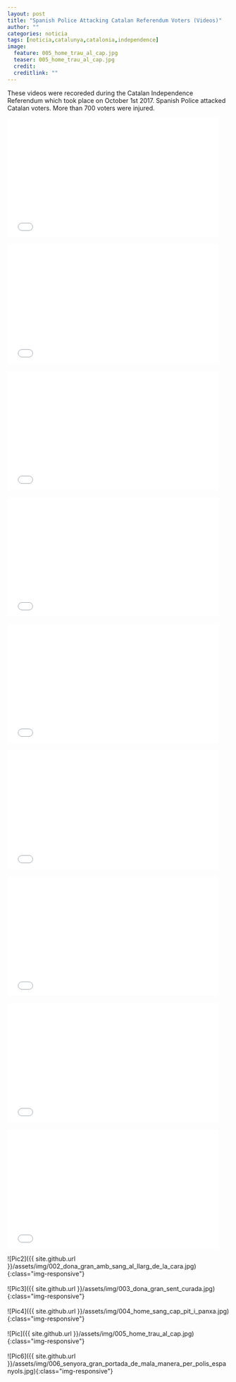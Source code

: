 ```yaml
---
layout: post
title: "Spanish Police Attacking Catalan Referendum Voters (Videos)"
author: ""
categories: noticia
tags: [noticia,catalunya,catalonia,independence]
image:
  feature: 005_home_trau_al_cap.jpg  
  teaser: 005_home_trau_al_cap.jpg
  credit:  
  creditlink: ""
---
```


These videos were recoreded during the Catalan Independence Referendum which
took place on October 1st 2017.
Spanish Police attacked Catalan voters. More than 700 voters were injured.



<div class="videoWrapper">
<iframe frameborder="0" width="480" height="270"
src="//www.dailymotion.com/embed/video/x64otov"
allowfullscreen></iframe>
</div>


<br>

<div class="videoWrapper">
<iframe frameborder="0" width="480" height="270"
src="//www.dailymotion.com/embed/video/x64otox"
allowfullscreen></iframe>
</div>

<br>

<div class="videoWrapper">
<iframe frameborder="0" width="480" height="270"
src="//www.dailymotion.com/embed/video/x64otoy"
allowfullscreen></iframe>
</div>

<br>

<div class="videoWrapper">
<iframe frameborder="0" width="480" height="270"
src="//www.dailymotion.com/embed/video/x64otoz"
allowfullscreen></iframe>
</div>

<br>

<div class="videoWrapper">
<iframe frameborder="0" width="480" height="270"
src="//www.dailymotion.com/embed/video/x64tvr6"
allowfullscreen></iframe>
</div>

<br>

<div class="videoWrapper">
<iframe frameborder="0" width="480" height="270"
src="//www.dailymotion.com/embed/video/x64tvr5"
allowfullscreen></iframe>
</div>

<br>

<div class="videoWrapper">
<iframe frameborder="0" width="480" height="270"
src="//www.dailymotion.com/embed/video/x64tvr4"
allowfullscreen></iframe>
</div>

<br>

<div class="videoWrapper">
<iframe frameborder="0" width="480" height="270"
src="//www.dailymotion.com/embed/video/x64tvr3"
allowfullscreen></iframe>
</div>

<br>

<div class="videoWrapper">
<iframe frameborder="0" width="480" height="270"
src="//www.dailymotion.com/embed/video/x64tvr1"
allowfullscreen></iframe>
</div>

![Pic2]({{ site.github.url }}/assets/img/002_dona_gran_amb_sang_al_llarg_de_la_cara.jpg){:class="img-responsive"}
<br>
<br>
![Pic3]({{ site.github.url }}/assets/img/003_dona_gran_sent_curada.jpg){:class="img-responsive"}
<br>
<br>
![Pic4]({{ site.github.url }}/assets/img/004_home_sang_cap_pit_i_panxa.jpg){:class="img-responsive"}
<br>
<br>
![Pic]({{ site.github.url }}/assets/img/005_home_trau_al_cap.jpg){:class="img-responsive"}
<br>
<br>
![Pic6]({{ site.github.url }}/assets/img/006_senyora_gran_portada_de_mala_manera_per_polis_espanyols.jpg){:class="img-responsive"}


